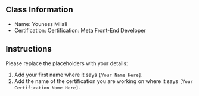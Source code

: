 ## Class Information
- Name: Youness Milali  
- Certification: Certification: Meta Front-End Developer

## Instructions
Please replace the placeholders with your details:
1. Add your first name where it says `[Your Name Here]`.  
2. Add the name of the certification you are working on where it says `[Your Certification Name Here]`.  
